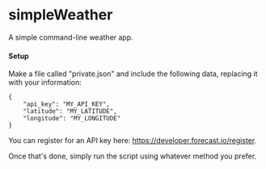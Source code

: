 simpleWeather
=============

A simple command-line weather app.

#### Setup

Make a file called "private.json" and include the following data, replacing it with your information:

	{
		"api_key": "MY_API_KEY",
		"latitude": "MY_LATITUDE",
		"longitude": "MY_LONGITUDE"
	}

You can register for an API key here: https://developer.forecast.io/register.

Once that's done, simply run the script using whatever method you prefer.